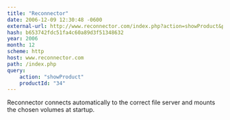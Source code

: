 ```yaml
---
title: "Reconnector"
date: 2006-12-09 12:30:48 -0600
external-url: http://www.reconnector.com/index.php?action=showProduct&productId=34
hash: b653742fdc51fa4c60a89d3f51348632
year: 2006
month: 12
scheme: http
host: www.reconnector.com
path: /index.php
query:
    action: "showProduct"
    productId: "34"
---
```


Reconnector connects automatically to the correct file server and mounts the chosen volumes at startup.
